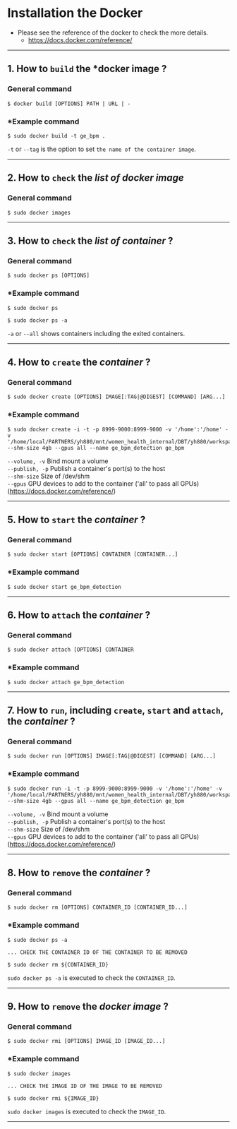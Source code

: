 # Installation the Docker 
- Please see the reference of the docker to check the more details. 
  - https://docs.docker.com/reference/

---
## 1. How to `build` the ***docker image** ?

### General command
```
$ docker build [OPTIONS] PATH | URL | -
```

### *Example command
```
$ sudo docker build -t ge_bpm .
```
`-t` or `--tag` is the option to set `the name of the container image`.

---

## 2. How to `check` the ***list of docker image***  

### General command
```
$ sudo docker images 
```

---

## 3. How to `check` the ***list of container*** ?

### General command
```
$ sudo docker ps [OPTIONS]
```

### *Example command
```
$ sudo docker ps
```
```
$ sudo docker ps -a
```
`-a` or `--all` shows containers including the exited containers.

---

## 4. How to `create` the ***container*** ?

### General command
```
$ sudo docker create [OPTIONS] IMAGE[:TAG|@DIGEST] [COMMAND] [ARG...]
```

### *Example command
```
$ sudo docker create -i -t -p 8999-9000:8999-9000 -v '/home':'/home' -v '/home/local/PARTNERS/yh880/mnt/women_health_internal/DBT/yh880/workspace':'/workspace' --shm-size 4gb --gpus all --name ge_bpm_detection ge_bpm
```

`--volume, -v` Bind mount a volume \
`--publish, -p` Publish a container's port(s) to the host \
`--shm-size` Size of /dev/shm \
`--gpus` GPU devices to add to the container ('all' to pass all GPUs)\
(https://docs.docker.com/reference/)

---
## 5. How to `start` the ***container*** ?

### General command
```
$ sudo docker start [OPTIONS] CONTAINER [CONTAINER...]
```

### *Example command
```
$ sudo docker start ge_bpm_detection
```

---
## 6. How to `attach` the ***container*** ?

### General command
```
$ sudo docker attach [OPTIONS] CONTAINER
```

### *Example command
```
$ sudo docker attach ge_bpm_detection
```

---
## 7. How to `run`, including `create`, `start` and `attach`, the ***container*** ?

### General command
```
$ sudo docker run [OPTIONS] IMAGE[:TAG|@DIGEST] [COMMAND] [ARG...]
```

### *Example command
```
$ sudo docker run -i -t -p 8999-9000:8999-9000 -v '/home':'/home' -v '/home/local/PARTNERS/yh880/mnt/women_health_internal/DBT/yh880/workspace':'/workspace' --shm-size 4gb --gpus all --name ge_bpm_detection ge_bpm
```
`--volume, -v` Bind mount a volume \
`--publish, -p` Publish a container's port(s) to the host \
`--shm-size` Size of /dev/shm \
`--gpus` GPU devices to add to the container ('all' to pass all GPUs)\
(https://docs.docker.com/reference/)

---
## 8. How to `remove` the ***container*** ?

### General command
```
$ sudo docker rm [OPTIONS] CONTAINER_ID [CONTAINER_ID...] 
```
### *Example command
```
$ sudo docker ps -a

... CHECK THE CONTAINER ID OF THE CONTAINER TO BE REMOVED

$ sudo docker rm ${CONTAINER_ID}
```
`sudo docker ps -a` is executed to check the `CONTAINER_ID`.

---
## 9. How to `remove` the ***docker image*** ?

### General command
```
$ sudo docker rmi [OPTIONS] IMAGE_ID [IMAGE_ID...] 
```
### *Example command
```
$ sudo docker images

... CHECK THE IMAGE ID OF THE IMAGE TO BE REMOVED

$ sudo docker rmi ${IMAGE_ID}
```
`sudo docker images` is executed to check the `IMAGE_ID`.

---